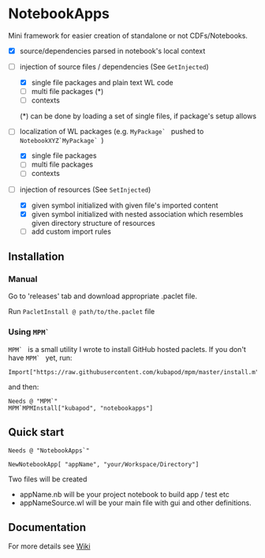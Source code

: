 # NotebookApps

Mini framework for easier creation of standalone or not CDFs/Notebooks.

- [x] source/dependencies parsed in notebook's local context

- [ ] injection of source files / dependencies (See `GetInjected`)

  - [x] single file packages and plain text WL code
  - [ ] multi file packages (*)
  - [ ] contexts

  (*) can be done by loading a set of single files, if package's setup allows

- [ ] localization of WL packages (e.g. ``MyPackage` ``  pushed to ``NotebookXYZ`MyPackage` ``)

  - [x] single file packages
  - [ ] multi file packages
  - [ ] contexts

- [ ] injection of resources (See `SetInjected`)

  - [x] given symbol initialized with given file's imported content
  - [x] given symbol initialized with nested association which resembles given directory structure of resources
  - [ ] add custom import rules

## Installation
 
### Manual
 
   Go to 'releases' tab and download appropriate .paclet file.
    
   Run `PacletInstall @ path/to/the.paclet` file
   
### Using ``MPM` ``
   
``MPM` `` is a small utility I wrote to install GitHub hosted paclets. If you don't have ``MPM` `` yet, run:
   
    Import["https://raw.githubusercontent.com/kubapod/mpm/master/install.m"]
   
and then:
   
    Needs @ "MPM`"    
    MPM`MPMInstall["kubapod", "notebookapps"]
    
## Quick start

    Needs @ "NotebookApps`"
    
    NewNotebookApp[ "appName", "your/Workspace/Directory"]
    
 Two files will be created
 
 - appName.nb will be your project notebook to build app / test etc
 - appNameSource.wl will be your main file with gui and other definitions. 
 

 ## Documentation

 For more details see [Wiki](https://github.com/kubaPod/NotebookApps/wiki/New-App)

